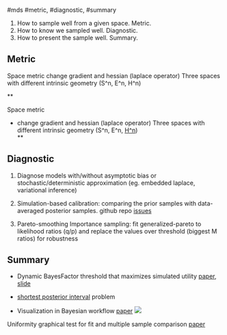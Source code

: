 #mds #metric, #diagnostic, #summary

1.  How to sample well from a given space. Metric.
2.  How to know we sampled well. Diagnostic. 
3.  How to present the sample well. Summary.

## Metric

Space metric
change gradient and hessian (laplace operator)
Three spaces with different intrinsic geometry (S^n, E^n, H^n)

**

Space metric
-   change gradient and hessian (laplace operator)
Three spaces with different intrinsic geometry (S^n, E^n, [H^n](https://docs.google.com/presentation/d/1cvg6cSSEBIiQ4F3txFDy3Su3fTHpfhgMvTw_8VtpZQA/edit?usp=sharing))  
**



## Diagnostic

1.  Diagnose models with/without asymptotic bias or stochastic/deterministic approximation (eg. embedded laplace, variational inference) 

2.  Simulation-based calibration: comparing the prior samples with data-averaged posterior samples. github repo [issues](https://github.com/hyunjimoon/SBC/issues)

3.  Pareto-smoothing Importance sampling: fit generalized-pareto to likelihood ratios (q/p) and replace the values over threshold (biggest M ratios) for robustness

## Summary

-   Dynamic BayesFactor threshold that maximizes simulated utility [paper](https://arxiv.org/pdf/2103.08744.pdf), [slide](https://docs.google.com/presentation/d/1OxtIcKztjoDLnAxTN8-UPcd3Ja8qpzdsnidcuW1Si5Y/edit?usp=sharing)
    
-   [shortest posterior interval](https://discourse.mc-stan.org/t/shortest-posterior-intervals/16281) problem
    
-   Visualization in Bayesian workflow [paper](https://arxiv.org/abs/1709.01449)
![](Pasted%20image%2020210718091544.png)

Uniformity graphical test for fit and multiple sample comparison [paper](https://arxiv.org/abs/2103.10522)                                                     